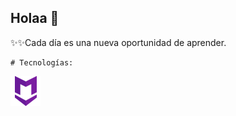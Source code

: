## Holaa 👋


✨✨Cada día es una nueva oportunidad de aprender.


 	# Tecnologías:
  ![alt text](https://github.com/adam-p/markdown-here/raw/master/src/common/images/icon48.png "Logo Title Text 1")

  
<!--
**kelly103312/kelly103312** is a ✨ _special_ ✨ repository because its `README.md` (this file) appears on your GitHub profile.

Here are some ideas to get you started:

- 🔭 I’m currently working on ...
- 🌱 I’m currently learning ...
- 👯 I’m looking to collaborate on ...
- 🤔 I’m looking for help with ...
- 💬 Ask me about ...
- 📫 How to reach me: ...
- 😄 Pronouns: ...
- ⚡ Fun fact: ...
-->
